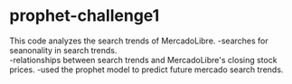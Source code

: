 # prophet-challenge1
This code analyzes the search trends of MercadoLibre. 
-searches for seanonality in search trends.  
-relationships between search trends and MercadoLibre's closing stock prices.
-used the prophet model to predict future mercado search trends.

